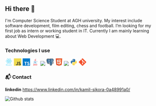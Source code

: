 ## Hi there 👋

I'm Computer Science Student at AGH university. My interest include software development, film editing, chess and football. I’m looking for my first job as intern or working student in IT. 
Currently I am mainly learning about Web Development 💻.

### Technologies I use
<div>
<img src="https://raw.githubusercontent.com/devicons/devicon/master/icons/react/react-original-wordmark.svg" width="5%"> <img src="https://raw.githubusercontent.com/devicons/devicon/master/icons/javascript/javascript-original.svg" width="5%">
<img src="https://raw.githubusercontent.com/devicons/devicon/master/icons/typescript/typescript-original.svg" width="5%">
<img src="https://raw.githubusercontent.com/devicons/devicon/master/icons/java/java-original-wordmark.svg" width="5%">
<img src="https://camo.githubusercontent.com/42cc6e5e5562ccc807bc281e14cc7fabe0a260db4f7bb016812082fe9a00659b/68747470733a2f2f696d672e69636f6e73382e636f6d2f636f6c6f722f34382f3030303030302f737072696e672d6c6f676f2e706e67" width="5%">
<img src="https://github.com/devicons/devicon/blob/master/icons/postgresql/postgresql-original.svg" width="5%">
<img src="https://github.com/devicons/devicon/blob/master/icons/html5/html5-original.svg" width="5%">
<img src="https://camo.githubusercontent.com/dc75aee770dff630309493116eeebd6a39c7042e4e94780a5e6c8f107bebe76f/68747470733a2f2f696d672e69636f6e73382e636f6d2f636f6c6f722f34382f3030303030302f637373332e706e67" width="5%">
<img src="https://github.com/devicons/devicon/blob/master/icons/python/python-original.svg" width="5%">
<img src="https://github.com/devicons/devicon/blob/master/icons/git/git-original.svg" width="5%">

### 📬 Contact
<b>linkedin</b> https://www.linkedin.com/in/kamil-sikora-0a48991a0/


![Github stats](https://github-readme-stats.vercel.app/api?username=SikoraKam)

